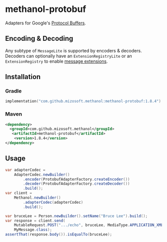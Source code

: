 # methanol-protobuf

Adapters for Google's [Protocol Buffers][protocol_buffers].

## Encoding & Decoding

Any subtype of `MessageLite` is supported by encoders & decoders. Decoders can optionally have an
`ExtensionRegistryLite` or an `ExtensionRegistry` to enable [message extensions][message_extensions].

## Installation

### Gradle

```kotlin
implementation("com.github.mizosoft.methanol:methanol-protobuf:1.8.4")
```

### Maven

```xml
<dependency>
  <groupId>com.github.mizosoft.methanol</groupId>
   <artifactId>methanol-protobuf</artifactId>
    <version>1.8.4</version>
</dependency>
```

## Usage

```java
var adapterCodec =
    AdapterCodec.newBuilder()
        .encoder(ProtobufAdapterFactory.createEncoder())
        .decoder(ProtobufAdapterFactory.createDecoder())
        .build();
var client =
    Methanol.newBuilder()
        .adapterCodec(adapterCodec)
        .build();

var bruceLee = Person.newBuilder().setName("Bruce Lee").build();
var response = client.send(
    MutableRequest.POST(".../echo", bruceLee, MediaType.APPLICATION_XML),
    MyMessage.class);
assertThat(response.body()).isEqualTo(bruceLee);
```

[protocol_buffers]: https://developers.google.com/protocol-buffers
[message_extensions]: https://developers.google.com/protocol-buffers/docs/proto#extensions
